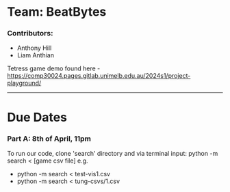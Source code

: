 # Team: BeatBytes
### Contributors:
* Anthony Hill
* Liam Anthian

Tetress game demo found here - https://comp30024.pages.gitlab.unimelb.edu.au/2024s1/project-playground/

---
# Due Dates
### Part A: 8th of April, 11pm

To run our code, clone 'search' directory and via terminal input:
python -m search < [game csv file]          e.g.
* python -m search < test-vis1.csv
* python -m search < tung-csvs/1.csv
